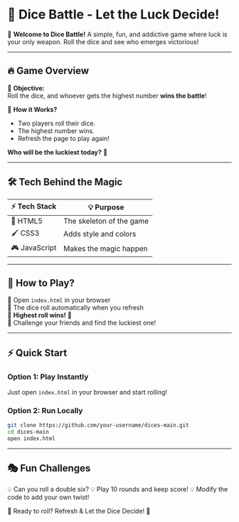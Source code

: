 # 🎲 Dice Battle - Let the Luck Decide!

🔹 **Welcome to Dice Battle!** A simple, fun, and addictive game where luck is your only weapon. Roll the dice and see who emerges victorious!  

---

## 🔥 Game Overview

🎯 **Objective:**  
Roll the dice, and whoever gets the highest number **wins the battle**!  

🎲 **How it Works?**  
- Two players roll their dice.  
- The highest number wins.  
- Refresh the page to play again!  

**Who will be the luckiest today?** 🤞  

---

## 🛠 Tech Behind the Magic

| ⚡ Tech Stack  | 💡 Purpose |
|--------------|----------|
| 🎨 HTML5   | The skeleton of the game |
| 🖌 CSS3    | Adds style and colors |
| 🎮 JavaScript | Makes the magic happen |


---

## 🚀 How to Play?

🔹 Open `index.html` in your browser  
🔹 The dice roll automatically when you refresh  
🔹 **Highest roll wins!** 🎉  
🔹 Challenge your friends and find the luckiest one!  

---

## ⚡ Quick Start

### Option 1: **Play Instantly**
Just open `index.html` in your browser and start rolling!  

### Option 2: **Run Locally**
```bash
git clone https://github.com/your-username/dices-main.git
cd dices-main
open index.html
```
--- 

## 🎭 Fun Challenges
💡 Can you roll a double six?
💡 Play 10 rounds and keep score!
💡 Modify the code to add your own twist!

🎲 Ready to roll? Refresh & Let the Dice Decide! 🎲
